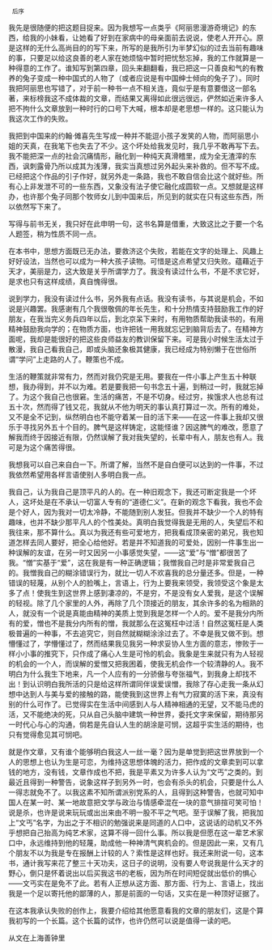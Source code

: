      后序 

   我先是很随便的把这题目捉来。因为我想写一点类乎《阿丽思漫游奇境记》的东西，给我的小妹看，让她看了好到在家病中的母亲面前去说说，使老人开开心。原是这样的无什么高尚目的的写下来，所写的是我所引为半梦幻似的过去当前有趣味的事，只要足以给这良善的老人家在她烦恼中暂时把忧愁忘掉，我的工作就算是一种得意的工作了。谁知写到第四章，回头来翻翻看，我已把这一只善良和气的有教养的兔子变成一种中国式的人物了（或者应说是有中国绅士倾向的兔子了）。同时我把阿丽思也写错了，对于前一种书一点不相关连，竟似乎是有意要借这一部名著，来标榜我这不成体裁的文章，而结果又离得如此很远很远，俨然如近来许多人把不拘什么文章放到一种时行的口号下大喊，根本却是老思想一样的。这只能认为我这次工作的失败。 

   我把到中国来的约翰·傩喜先生写成一种并不能逗小孩子发笑的人物，而阿丽思小姐的天真，在我笔下也失去了不少。这个坏处给我发见时，我几乎不敢再写下去。我不能把深一点的社会沉痛情形，融化到一种纯天真滑稽里，成为全无渣滓的东西，讽刺露骨乃所以成其为浅薄，我实当真想过另外起头来补救的。但不写不成。已经把这个作品的引子作好，就另外走一条路，我也不敢自信会比这个就好些。所有心上非发泄不可的一些东西，又象没有法子使它融化成圆软一点。又想就是这样办，也许那个兔子同那个牧师女儿到中国来后，所见到的就实在只有这些东西，所以依然写下来了。 

   写得与前书无关，我只好在此申明一句，这书名算是借重，大致这比之于要一个名人题签，稍为性质不同一点。 

   在本书中，思想方面既已无办法，要救济这个失败，若能在文字的处理上、风趣上好好设法，当然也可以成为一种大孩子读物。可惜是这点希望又归失败。蕴藉近于天才，美丽是力，这大致是关乎所谓学力了。我没有读过什么书，不是不求它好，是求也只有这样成绩，真自愧得很。 

   说到学力，我没有读过什么书，另外我有点话。我没有读书，与其说是机会，不如说是兴趣罢。我感谢有几个我很敬佩的年长先生，和十分热情支持鼓励我工作的好朋友，在我当完义务兵四年以后，到北京呆下来时，有用物质帮助我读书的，有用精神鼓励我向学的；在物质方面，也许把钱一用我就忘记到脑背后去了。在精神方面呢，我却是能很好的把这些良师益友的教训保留下来。可是我小时候生活太过于散漫，我自己看我自己，即或头脑还象极其健康，我已经成为特别懒于在世俗所谓“学问”上走路的人了。鞭策也不成。 

   生活的鞭策就非常有力，然而对我仍究是无用。要我在一件小事上产生五十种联想，我办得到，并不以为难。若是要我把一句书念五十遍，到稍过一时，我就忘掉了。为这个我自己也很窘。生活的痛苦，不是不切身。经过穷，挨饿求人也总有过五十次，然而得了钱又花，我就从不他为明天的事认真打算过一次。所有的难处，又不是全不记到，纵然明白也不能守着某一目的活下来——在这一件事上我却又很乐于寻找另外五十个目的。脾气是这样铸定，这能怪谁？因这脾气的难改，愿意了解我而终于因接近有限，仍然误解了我对我失望的，长辈中有人，朋友也有人。我可是为这个痛苦得很。 

   我想我可以自己来自白一下。所谓了解，当然不是自白便可以达到的一件事，不过我依然希望用各样言语使别人多明白我一点。 

   我自己，认为我自己是顶平凡的人的。在一种旧观念下，我还可断定我是一个坏人，这坏处是在不承认一切富人专有的“道德仁义”。在新的观念下看我，我也不会是个好人，因为我对一切太冷静，不能随到别人发狂。但我并不缺少一个人的特有趣味，也并不缺少那平凡人的个性美处。真明白我觉得我是无用的人，失望后不和我往来，那不算什么。真以为我还有些可爱地方，把我看成顶亲密的弟兄，我也知道怎样去同人要好，把全心给他好。若是并不知道我的可爱处，因别一件事生出一种误解的友谊，在另一时又因另一小事感觉失望，——这“爱”与“憎”都很苦了我。“憎”实基于“爱”，这在我是有一种正确逻辑；我憎我自己时是非常爱我自己的。我憎我自己的糊涂错误行为，就比一切人不欢喜我的总分量还多。但是，一种错误的轻蔑，从别个人的脸嘴上，言语上，行为上要我来领受，我领受这个象是太多了点！使我生到这世界上感到凄凉的，不是穷，不是没有女人爱我，是这个误解的轻视。除了几个家里的人外，再除了几个顶接近的朋友，其余许多的名为相熟的人，就没有一个说是真能由精神的美质上觉到我是怎样一个人的。爱不是我分内所有的爱，憎也不是我分内所有的憎，我就那么在这冤枉中过活！自然这冤枉是人类极普遍的一种事，不去追究它，则自然就糊糊涂涂过去了。不幸是我又做不到。想懵懂过了，学懵懂过了，然而结果我见我另一种求妥协人生方面的意志，惨败于一样小小事的推究下，只作成了痛心人生是可怜的机会。我象是生来就只有为人轻视的机会的一个人，而误解的爱憎又把我困着，使我无机会作一个较清静的人。我不明白为什么我生下地来，凡一个人应有的一分骄傲与夸张福气，到我身上却找不出！到认识明白我所活的只是给这样所谓同伴误爱误憎，我除了存心走我一条从幻想中达到人与美与爱的接触的路，能使我到这世界上有气力寂寞的活下来，真没有别的什么可作了。已觉得实在生活中间感到人与人精神相通的无望，又不能马虎的活，又不能绝决的死，只从自己头脑中建筑一种世界，委托文字来保留，期待那另一时代心与心的沟通，倘若是先自认人生的胡涂是可悯，这超乎实生活的期待，也只有觉得愈见其可悯吧。 

   就是作文章，又有谁个能够明白我这人一丝一毫？因为是单觉到把这世界放到一个人的思想上也认为生是可恋，为维持这思想体魄的活力，把作成的文章卖到可以拿钱的地方，没有钱，文章作成也不把，我是平素又为许多人认为“文丐”之类的。到最近且得到一种警告，说象这样子到另外一时，也会有杀头的机会，只要是什么人一得志就免不了。以我这素不知所谓派别党系的人，且得到这种警告，也就可知中国人在某一时、某一地故意把文学与政治与情感牵混在一块的意气排揎可笑可怕！说是杀，也许是说来玩玩或出出来由不明一股不平之气吧。至于误解了我，把我加上“文丐”名字，为出之于不相识的勉强说来是同道的人口中，这说话的动机又不外乎想把自己抬高为纯艺术家，这算不得一回什么事。所以我是但愿在这一辈艺术家口中，永远维持到他的轻蔑，助成他一种神清气爽机会的。但是因此一来，又有几个朋友不以为我是专在报酬上计较的人？索性是这样也好。我还来附说一句，这本书，通计我写来花了整三十天功夫，这日子的说明，没有要人夸说我是什么天才的野心，倒只是怀着说出以后买我这书的老板，因为所在时间短促就出低价的惧心——文丐实在是免不了此。若有人正想从这方面、那方面、行为上、言语上，找出我是一个足以寄托他的鄙薄的人，那是前面的一句话，又实在是一种顶好证据了。 

   在这本我承认失败的创作上，我要介绍给其他愿意看我的文章的朋友们，这是个算我初写的一个长篇。这个长篇的试作，也许仍然可以说是值得一读的吧。 

   从文在上海善钟里 

